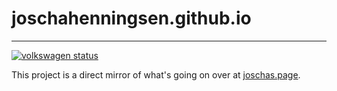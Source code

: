 # joschahenningsen.github.io
---
[![volkswagen status](https://auchenberg.github.io/volkswagen/volkswargen_ci.svg?v=1)](https://github.com/auchenberg/volkswagen)

This project is a direct mirror of what's going on over at [joschas.page](https://joschas.page).
